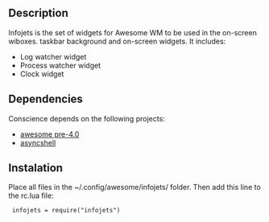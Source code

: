 ## Description ##

Infojets is the set of widgets for Awesome WM to be used in the on-screen wiboxes. 
taskbar background and on-screen widgets. It includes:

* Log watcher widget
* Process watcher widget
* Clock widget

## Dependencies ##

Conscience depends on the following projects:

* [awesome pre-4.0](http://git.naquadah.org/awesome.git)
* [asyncshell](https://gist.github.com/1466863)

## Instalation ##

Place all files in the ~/.config/awesome/infojets/ folder. Then add
this line to the rc.lua file:

     infojets = require("infojets")

